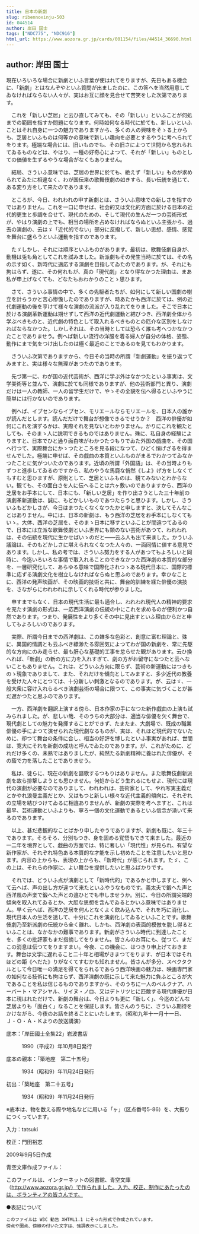 ```yaml
---
title: 日本の新劇
slug: ribennoxinju-503
id: 044514
author: 岸田 国士
tags: ["NDC775", "NDC916"]
html_url: https://www.aozora.gr.jp/cards/001154/files/44514_36690.html
---
```


## author: 岸田 国士

現在いろいろな場合に新劇といふ言葉が使はれてをりますが、先日もある機会に、「新劇」とはなんぞやといふ質問が出ましたのに、この答へを当然用意してゐなければならない人々が、実はお互に顔を見合せて苦笑をした次第であります。

　これを「新しい芝居」と云ひ直してみても、その「新しい」といふことが何処までの範囲を指すか問題になります。何時如何なる時代に於ても、新しいといふことはそれ自身に一つの魅力でありますから、多くの人の興味をそゝる上からも、芝居といふものは何等かの意味で新しい趣向を必要とするやうに考へられてをります。極端な場合には、旧いものでも、その旧さによつて世間から忘れられてゐるものなどは、やはり、一種の好奇心によつて、それが「新しい」ものとしての価値を生ずるやうな場合がなくもありません。

　結局、さういふ意味では、芝居の世界に於ても、絶えず「新しい」ものが求められてゐたに相違なく、わが国伝来の歌舞伎劇の如きすら、長い伝統を通じて、ある変り方をして来たのであります。

　ところが、今日、われわれの申す新劇とは、さういふ意味での新しさを指すのではありません。これを一口に申せば、社会的又は文化的方面に於ける日本の近代的更生と歩調を合せて、現代のための、そして現代の生んだ一つの芸術形式が、やはり演劇の上でも、相当の場所を占めなければならぬといふ主張から、過去の演劇の、云はゞ「近代的でない」部分に反撥して、新しい思想、感情、感覚を舞台に盛らうといふ運動を指すのであります。

　たゞしかし、それには順序といふものがあります。最初は、歌舞伎劇自身が、動機は兎も角としてこれを試みました。新派劇もその発生当時に於ては、その名の示す如く、新時代に適応する演劇を目指してゐたのであります。が、それにも拘はらず、遂に、その何れもが、真の「現代劇」となり得なかつた理由は、まあ私が申上げなくても、どなたもおわかりのことゝ思ひます。

　さて、さういふ事情の中で、多くの先駆者たちが、如何にして新しい国劇の樹立を計らうかと苦心惨憺したのでありますが、時あたかも西洋に於ては、例の近代劇運動の後を亨けて様々な演劇の流派が入り乱れてをりました。そこで日本に於ける演劇革新運動は期せずして西洋の近代劇運動と結びつき、西洋劇全体から学ぶべきものと、近代劇の特色として取入れるべきものとの厄介な区別をしなければならなかつた。しかしそれは、その当時としては恐らく誰も考へつかなかつたことでありませう。例へば新しい流行の洋服を着る婦人が自分の体格、姿態、動作にまで気をつけ出したのは極く最近のことであるのを見てもわかります。

　さういふ次第でありますから、今日その当時の所謂「新劇運動」を振り返つてみますと、実は様々な無理があつたのであります。

　先づ第一に、わが国の近代芸術が、西洋に学ぶ外はなかつたといふ事実は、文学美術等と並んで、演劇に於ても同様でありますが、他の芸術部門と異り、演劇だけは一人の教師、一人の留学生だけで、やゝその全貌を伝へ得るといふやうに簡単には行かないのであります。

　例へば、イプセンならイプセン、モリエールならモリエールを、日本人の誰かが読んだとします。読んだだけで舞台が想像できるでせうか？　西洋の俳優が如何にこれを演ずるかは、実際それを見ないとわかりません。かりにこれを観たとしても、そのまゝ人に説明できるものではありません。殊に、私自身の経験によりますと、日本でひと通り面白味がわかつたつもりでゐた外国の戯曲を、その国へ行つて、実際舞台にかゝつたところを見る段になつて、ひどく悄げざるを得ませんでした。極端に申せば、その戯曲の本質といふものがまるでわかつてゐなかつたことに気がついたのであります。近頃の所謂「外国語」は、その当時よりもずつと進歩してゐるのですから、私のやうな馬鹿な悄然《しよ》げ方をしなくてもすむと思ひますが、原則として、芝居といふものは、観てみないとわからない。観ても、その面白さを人に伝へることは六ヶ敷いのでありますから、西洋の芝居をお手本にして、日本にも、「新しい芝居」を作り出さうとした三十年前の演劇革新運動は、誠に、もどかしいものであつたらうと思ひます。しかし、さういふもどかしさが、今日はまつたくなくなつたかと申しますと、決してそんなことはありません。中には、日本の新劇は、もう西洋の芝居をお手本にしなくてもいゝ。大体、西洋の芝居を、そのまゝ日本に移すといふことが間違つてゐるので、日本には立派な歌舞伎劇といふ世界にも類のない芸術があつて、われわれは、その伝統を現代に生かせばいゝのだと――云ふ人も出て来ました。かういふ議論は、そのもどかしさに堪えられなくなつた人々の、一面同情に値する意見であります。しかし、私の考では、さういふ努力をする人があつてもよろしいと同時に、今迄いろいろな事情で取入れることのできなかつた西洋劇の本質的な部分を、一層研究化して、あらゆる意味で国際化されつゝある現代日本に、国際的標準に応ずる演劇文化を樹立しなければならぬと思ふのであります。幸ひなことに、西洋の発声映画が、その映画的技術と共に、舞台的訓練を経た俳優の演技を、さながらにわれわれに示してくれる時代が参りました。

　申すまでもなく、日本の現代生活に最も適合し、われわれ現代人の精神的要求を充たす演劇の形式は、一応西洋演劇の伝統の中にこれを求めるのが便利かつ自然であります。つまり、発展性をより多くその中に見出すといふ理由からだと申してもよろしいのであります。

　実際、所謂今日までの西洋劇は、この雑多な色彩と、創意に富む理論と、殊に、異国的情調とも云ふべき縹渺たる雰囲気によつてわが国の新劇を、常に先駆的な方向にのみ走らせ、最も肝心な基礎的工事を怠らせた観があります。云ひ換へれば、「新劇」の新の方に力を入れすぎて、劇の方がお留守になつたと云へないこともありません。これは、どういふ方向に限らず、芸術の新運動にはつきものゝ現象でありまして、また、それだけを傾向としてみますと、多少近代の教養を受けた人々にとつては、十分新しい刺激となるのであります。が、云はゞ、一般大衆に容け入れらるべき演劇芸術の場合に限つて、この事実に気づくことが甚だ遅かつたと思ふのであります。

　一方、西洋劇を翻訳上演する傍ら、日本作家の手になつた新作戯曲の上演も試みられました。が、悲しい哉、そのうちの大部分は、適当な俳優を欠く舞台で、現代劇としての魅力を発揮することができず、たまたま、大劇場で、既成の職業俳優の手によつて演ぜられた現代劇なるものが、実は、それほど現代的でないために、却つて舞台の条件に合し、相当の好評を博したといふ事実があれば、世間は、寛大にそれを新劇の成功と呼んでゐたのであります。が、これがために、どれだけ多くの、未熟ではありましたが、純然たる新劇精神に養はれた俳優が、その蔭で力を落したことでありませう。

　私は、徒らに、現在の新劇を謳歌するつもりはありません。また歌舞伎劇新派劇を故ら排撃しようとも思ひません。何処からどう生れるにもせよ、現代には現代の演劇が必要なのでありまして、われわれは、芸術家として、やれ写実主義だとかやれ浪曼主義だとか、又はもつと新しい様々な近代主義的傾向に、それぞれの立場を結びつけてゐるに相違ありませんが、新劇の実際を考へますと、これは最早、芸術運動といふよりも、寧ろ一個の文化運動であるといふ信念が湧いて来るのであります。

　以上、甚だ悲観的なことばかり申したやうでありますが、新劇も既に、年三十であります。そろそろ、分別もつき、身を固める覚悟もできて来ました。最近の一二年を境界として、戯曲の方面では、特に著しい「現代性」が見られ、有望な新作家が、それぞれ特色ある本質的な才能を示し初めたことを注意したいと思ひます。内容の上からも、表現の上からも、「新時代」が感じられます。たゞ、この上は、それらの作家に、よい舞台を提供したいと思ふばかりです。

　それでは、どういふ点が演劇として「新時代的」であるかと申しますと、例へて云へば、声の出し方が違つて来たといふやうなものです。義太夫で鍛へた声と西洋風の声楽で鍛へた声との違ひとでも申しませうか。別に、今日の所謂尖端的傾向を取入れてゐるとか、大胆な思想を含んでゐるとかいふ意味ではありません。早く云へば、西洋の芝居を何んとなくよく飲み込んで、それを巧に消化し、現代日本人の生活を透して、十分にこれを演劇化してゐるといふことです。歌舞伎劇乃至新派劇の伝統から全く離れ、しかも、西洋劇の表面的模倣を脱し得るといふことは、なかなかの難事であります。新劇がさういふ時代に到達したことを、多くの批評家もまだ指摘してをりません。皆さんのお耳にも、従つて、まだこの消息は伝つてをりますまい。今夜、この機会に、はつきり申上げておきます。舞台は文学に遅れること二十年と相場がきまつてをります、が日本ではそれほどの距《へだた》りがなくてすむかも知れません。皆さんが多分、スペクタクルとして今日唯一の満足を得てをられるであらう西洋映画の魅力は、映画専門家の如何なる技術にも拘はらず、西洋演劇の既に示して来た魅力に負ふところが大であることを私は信じるものでありますから、そのうちに一人のベルクナア、ハーバート・マアシヤル、リイヌ・ノロ、又はデトリツヒに匹敵する現代俳優が日本に現はれただけで、新劇の舞台は、今日よりも更に「新しく」、今迄のどんな芝居よりも「面白く」なることを保証します。皆さんのうちに、さういふ期待をかけながら、今夜のお話を終ることにいたします。（昭和九年十一月十一日、Ｊ・Ｏ・Ａ・Ｋよりの放送講演）













底本：「岸田國士全集22」岩波書店


　　　1990（平成2）年10月8日発行

底本の親本：「築地座　第二十五号」

　　　1934（昭和9）年11月24日発行

初出：「築地座　第二十五号」

　　　1934（昭和9）年11月24日発行

※底本は、物を数える際や地名などに用いる「ヶ」（区点番号5-86）を、大振りにつくっています。

入力：tatsuki

校正：門田裕志

2009年9月5日作成

青空文庫作成ファイル：

このファイルは、インターネットの図書館、青空文庫（http://www.aozora.gr.jp/）で作られました。入力、校正、制作にあたったのは、ボランティアの皆さんです。











●表記について


	このファイルは W3C 勧告 XHTML1.1 にそった形式で作成されています。
	傍点や圏点、傍線の付いた文字は、強調表示にしました。